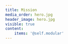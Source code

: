 ```yaml
---
title: Mission
media_order: hero.jpg
header_image: hero.jpg
visible: true
content:
    items: '@self.modular'
---
```


